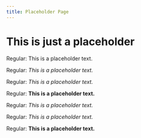 ```yaml
---
title: Placeholder Page
---
```


# This is just a placeholder

Regular: This is a placeholder text.

Regular: _This is a placeholder text._ 

Regular: *This is a placeholder text.*

Regular: **This is a placeholder text.**

Regular: _*This is a placeholder text.*_

Regular: <em>This is a placeholder text.</em>

Regular: <b>This is a placeholder text.</b>